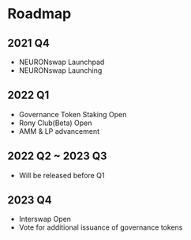 # Roadmap

## 2021 Q4

* NEURONswap Launchpad
* NEURONswap Launching

## 2022 Q1

* Governance Token Staking Open
* Rony Club(Beta) Open
* AMM & LP advancement

## 2022 Q2 \~ 2023 Q3

* &#x20;Will be released before Q1&#x20;

## 2023 Q4

* Interswap Open
* Vote for additional issuance of governance tokens
